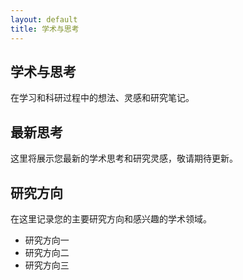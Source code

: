 ```yaml
---
layout: default
title: 学术与思考
---
```


<section class="card ideas-section">
    <h1>学术与思考</h1>
    <p>在学习和科研过程中的想法、灵感和研究笔记。</p>
</section>

<section class="card ideas-section">
    <h2>最新思考</h2>
    <!-- 这里可以使用 Jekyll 的博客功能来自动列出最新的 ideas 类别文章 -->
    <p>这里将展示您最新的学术思考和研究灵感，敬请期待更新。</p>
</section>

<section class="card ideas-section">
    <h2>研究方向</h2>
    <p>在这里记录您的主要研究方向和感兴趣的学术领域。</p>
    <ul>
        <li>研究方向一</li>
        <li>研究方向二</li>
        <li>研究方向三</li>
    </ul>
</section>